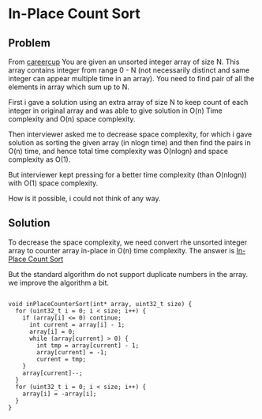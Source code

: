 In-Place Count Sort
====================

Problem
-----------------
From [careercup](http://www.careercup.com/question?id=15303665&utm_source=feedburner&utm_medium=feed&utm_campaign=Feed%3A+Careercup+%28CareerCup%29&utm_content=Google+Reader)
You are given an unsorted integer array of size N. This array contains integer
from range 0 - N (not necessarily distinct and same integer can appear multiple 
time in an array).
You need to find pair of all the elements in array which sum up to N.

First i gave a solution using an extra array of size N to keep count of each
integer in original array and was able to give solution in O(n) Time complexity
and O(n) space complexity.

Then interviewer asked me to decrease space complexity, for which i gave
solution as sorting the given array (in nlogn time) and then find the pairs in
O(n) time, and hence total time complexity was O(nlogn) and space complexity as
O(1).

But interviewer kept pressing for a better time complexity (than O(nlogn)) with
O(1) space complexity.

How is it possible, i could not think of any way.

Solution
-------------------
To decrease the space complexity, we need convert rhe unsorted integer array to 
counter array in-place in O(n) time complexity.
The answer is [In-Place Count Sort](http://en.wikipedia.org/wiki/In-Place_Count_Sort)

But the standard algorithm do not support duplicate numbers in the array. we
improve the algorithm a bit.
<pre><code>
void inPlaceCounterSort(int* array, uint32_t size) {
  for (uint32_t i = 0; i &lt; size; i++) {
    if (array[i] &lt;= 0) continue;
      int current = array[i] - 1;
      array[i] = 0;
      while (array[current] > 0) {
        int tmp = array[current] - 1;
        array[current] = -1;
        current = tmp;
    }
    array[current]--;
  }
  for (uint32_t i = 0; i &lt; size; i++) {
    array[i] = -array[i];
  }
}
</code></pre>
